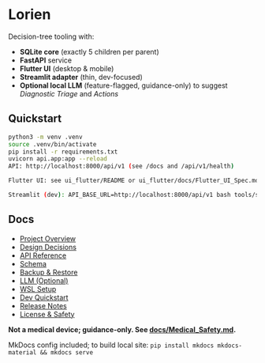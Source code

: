 # Lorien

Decision-tree tooling with:
- **SQLite core** (exactly 5 children per parent)
- **FastAPI** service
- **Flutter UI** (desktop & mobile)
- **Streamlit adapter** (thin, dev-focused)
- **Optional local LLM** (feature-flagged, guidance-only) to suggest *Diagnostic Triage* and *Actions*

## Quickstart
```bash
python3 -m venv .venv
source .venv/bin/activate
pip install -r requirements.txt
uvicorn api.app:app --reload
API: http://localhost:8000/api/v1 (see /docs and /api/v1/health)

Flutter UI: see ui_flutter/README or ui_flutter/docs/Flutter_UI_Spec.md

Streamlit (dev): API_BASE_URL=http://localhost:8000/api/v1 bash tools/scripts/run_streamlit.sh
```

## Docs
- [Project Overview](docs/ProjectOverview.md)
- [Design Decisions](docs/DesignDecisions.md)
- [API Reference](docs/API.md)
- [Schema](docs/Schema.md)
- [Backup & Restore](docs/Backup_Restore.md)
- [LLM (Optional)](docs/LLM_README.md)
- [WSL Setup](docs/Setup_WSL.md)
- [Dev Quickstart](docs/Dev_Quickstart.md)
- [Release Notes](docs/ReleaseNotes_v6.7.md)
- [License & Safety](docs/Medical_Safety.md)

**Not a medical device; guidance-only. See [docs/Medical_Safety.md](docs/Medical_Safety.md).**

MkDocs config included; to build local site: `pip install mkdocs mkdocs-material && mkdocs serve`
